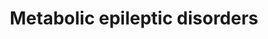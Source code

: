 ---
annotations:
- id: PW:0001817
  parent: disease pathway
  type: Pathway Ontology
  value: molybdenum cofactor deficiency pathway
- id: PW:0000240
  parent: disease pathway
  type: Pathway Ontology
  value: neuropsychiatric disease pathway
- id: PW:0001472
  parent: disease pathway
  type: Pathway Ontology
  value: metabolic disease pathway
- id: PW:0002467
  parent: disease pathway
  type: Pathway Ontology
  value: Glut1 deficiency syndrome pathway
- id: DOID:1826
  parent: central nervous system disease
  type: Disease Ontology
  value: epilepsy
authors:
- Bhavanakapalli
- Ash iyer
- Egonw
- Jmillanacosta
- Khanspers
- Eweitz
citedin:
- link: 10.1097/md.0000000000039057
  title: Investigation of the relationship between COVID-19 and pancreatic cancer
    using bioinformatics and systems biology approaches (2024)
communities: []
description: A network pathway of nine metabolic epileptic disorders
last-edited: 2024-04-24
ndex: null
organisms:
- Homo sapiens
redirect_from:
- /index.php/Pathway:WP5355
- /instance/WP5355
- /instance/WP5355_r129474
revision: r129474
schema-jsonld:
- '@context': https://schema.org/
  '@id': https://wikipathways.github.io/pathways/WP5355.html
  '@type': Dataset
  creator:
    '@type': Organization
    name: WikiPathways
  description: A network pathway of nine metabolic epileptic disorders
  keywords:
  - (R)-Lipoic acid
  - (S)-2,3,4,5-tetrahydropyridine-2-carboxylic acid
  - 1,3BP-Glycerate
  - 2-Ketobutyric acid
  - 2-oxoglutarate
  - 2P-Glycerate
  - 3-Hydroxybutyryl-CoA
  - 3-Sulfinylpyruvic acid
  - 3P-Glycerate
  - 5,10-Methylene-THF
  - 8-[(Aminomethyl)sulfanyl]-6-sulfanyloctanoic acid
  - AADAT
  - AASS
  - ACAT1
  - ACO1
  - ADP
  - ALDH7A1
  - ALDOA
  - ALDOB
  - ALDOC
  - AMP
  - AMT
  - ARG1
  - ASL
  - ASS1
  - ATP
  - Acetoacetyl-CoA
  - Acetyl-CoA
  - Allysine
  - Aminoadipic acid
  - Ammonia
  - Argininosuccinic acid
  - Aspartate
  - Biocytin
  - Biotin
  - Biotin carboxyl carrier protein
  - Biotinidase
  - Biotinyl-5'-AMP
  - CBS
  - CDO1
  - CPS1
  - CTH
  - Carbamoyl phosphate
  - Carbon dioxide
  - Citrulline
  - Coenzyme A
  - Creatine
  - Crotonoyl-CoA
  - Cysteine
  - Cysteine sulfinic acid
  - DHTKD1
  - DLAT
  - DLD
  - Dihydrolipoate
  - Dihydroxyacetone-P
  - ECHS1
  - ENO1
  - ENO2
  - ENO3
  - ETHE1
  - FAD
  - FBP1
  - FBP2
  - Fructose 6P
  - Fructose 6P (open)
  - Fructose-1,6BP
  - Fumaric acid
  - G6PC
  - GAMT
  - GAPDH
  - GATM
  - GCDH
  - GCK
  - GLDC
  - GLS2
  - GLUD1
  - GOT1
  - GOT2
  - GPHN
  - GPI
  - GPT
  - GTP
  - Glucose
  - Glucose-6P
  - Glucose-6P (open)
  - Glutaryl-CoA
  - Glutathione perfsulfide
  - Glyceraldehyde 3P
  - Glycine
  - Guanidoacetic acid
  - HADH
  - HK1
  - HK2
  - HK3
  - HLCS
  - Homocysteine
  - Hydrogen Ion
  - Hydrogen peroxide
  - Hydrogen sulfide
  - L-Glutamic acid
  - L-Glutamine
  - L-Pipecolic acid
  - L-alanine
  - L-arginine
  - L-aspartic acid
  - L-cystathionine
  - L-cysteine
  - L-glutamic acid
  - L-lysine
  - L-serine
  - LDHA
  - LDHAL6B
  - LDHB
  - LDHC
  - Lactate
  - MDH1
  - MDH2
  - MOCS1
  - MOCS2
  - MOCS3
  - MPC1
  - MPC2
  - Malate
  - MoCo
  - NAD
  - NADH
  - NADP
  - NADPH
  - OTC
  - Ornithine
  - Orotidylic acid
  - Oxaloacetate
  - Oxoadipic acid
  - Oxoglutaric acid
  - Oxygen
  - P-enolpyruvate
  - PC
  - PCK1
  - PDHA1
  - PFKL
  - PFKM
  - PFKP
  - PGAM1
  - PGAM2
  - PGI
  - PGK1
  - PGK2
  - PHGDH
  - PKLR
  - PKM1
  - PKM2
  - PSAT1
  - PSPH
  - Phosphate
  - Phosphohydroxypyruvic acid
  - 'Phosphoric acid '
  - Phosphoserine
  - Pyridoxal 5'-phosphate
  - Pyrophosphate
  - Pyruvate
  - S-Adenosylhomocysteine
  - S-Adenosylmethionine
  - SFXN1
  - SHMT1
  - SHMT2
  - SLC1A5
  - SLC25A1
  - SLC25A15
  - SLC25A5
  - SLC2A1
  - SLC2A2
  - SLC2A3
  - SLC2A4
  - SLC2A5
  - SLC7A2
  - SPCS1
  - SQOR
  - SUOX
  - Saccharopine
  - Sulfate
  - TPI1
  - Urea
  - Uric acid
  - Water
  - XDH
  - citrate
  - hypoxanthine
  - sulfite
  - xanthine
  - zinc
  license: CC0
  name: Metabolic epileptic disorders
seo: CreativeWork
title: Metabolic epileptic disorders
wpid: WP5355
---